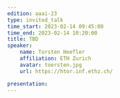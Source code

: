 ```yaml
---
edition: aaai-23
type: invited_talk
time_start: 2023-02-14 09:45:00
time_end: 2023-02-14 10:20:00
title: TBD
speaker:
    name: Torsten Hoefler 
    affiliation: ETH Zurich
    avatar: toersten.jpg  
    url: https://htor.inf.ethz.ch/

presentation: 
---
```


